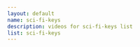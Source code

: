 ```yaml
--- 
layout: default
name: sci-fi-keys
description: videos for sci-fi-keys list
list: sci-fi-keys
---
```


<div class="player">
<div id="player"><!-- "https://www.youtube.com/watch?v={{site.data.lists[page.list][0]}}" --></div>
</div>


